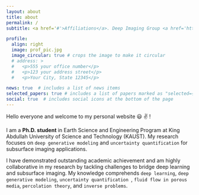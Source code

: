 ```yaml
---
layout: about
title: about
permalink: /
subtitle: <a href='#'>Affiliations</a>. Deep Imaging Group <a href='https://dig.kaust.edu.sa/'>(DIG)</a> |  Advanced Reservoir Modeling and Simulation Group <a href='https://arms.kaust.edu.sa/'>(ARMS)</a> @KAUST

profile:
  align: right
  image: prof_pic.jpg
  image_circular: true # crops the image to make it circular
  # address: >
  #   <p>555 your office number</p>
  #   <p>123 your address street</p>
  #   <p>Your City, State 12345</p>

news: true  # includes a list of news items
selected_papers: true # includes a list of papers marked as "selected={true}"
social: true  # includes social icons at the bottom of the page
---
```




Hello everyone  and welcome to my personal website :smiley: :v: !


I am a **Ph.D. student** in Earth Science and Engineering Program at King Abdullah University of Science and Technology (KAUST). My research focuses on `deep generative modeling` and `uncertainty quantification` for subsurface imaging applications. 

I have demonstrated outstanding academic achievement and am highly collaborative in my research by tackling challenges to bridge deep learning and subsurface imaging. My knowledge comprehends `deep learning`, `deep generative modeling`, `uncertainty quantification `, `fluid flow in porous media`, `percolation theory`, and `inverse problems`.


<!-- Write your biography here. Tell the world about yourself. Link to your favorite [subreddit](http://reddit.com). You can put a picture in, too. The code is already in, just name your picture `prof_pic.jpg` and put it in the `img/` folder.

Put your address / P.O. box / other info right below your picture. You can also disable any these elements by editing `profile` property of the YAML header of your `_pages/about.md`. Edit `_bibliography/papers.bib` and Jekyll will render your [publications page](/al-folio/publications/) automatically.

Link to your social media connections, too. This theme is set up to use [Font Awesome icons](http://fortawesome.github.io/Font-Awesome/) and [Academicons](https://jpswalsh.github.io/academicons/), like the ones below. Add your Facebook, Twitter, LinkedIn, Google Scholar, or just disable all of them. -->